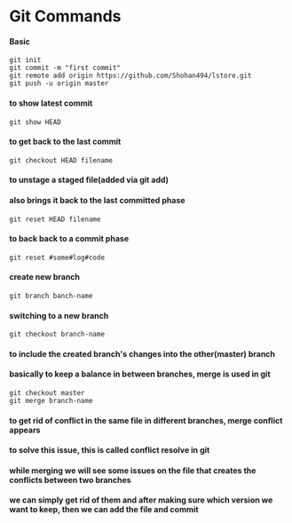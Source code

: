 # Git Commands

#### Basic

	git init
	git commit -m "first commit"
	git remote add origin https://github.com/Shohan494/lstore.git
	git push -u origin master

#### to show latest commit
	git show HEAD

#### to get back to the last commit
	git checkout HEAD filename

#### to unstage a staged file(added via git add)
#### also brings it back to the last committed phase
	git reset HEAD filename

#### to back back to a commit phase
	git reset #some#log#code

#### create new branch
	git branch banch-name

#### switching to a new branch
	git checkout branch-name

#### to include the created branch's changes into the other(master) branch
#### basically to keep a balance in between branches, merge is used in git
	git checkout master
	git merge branch-name

#### to get rid of conflict in the same file in different branches, merge conflict appears
#### to solve this issue, this is called conflict resolve in git
#### while merging we will see some issues on the file that creates the conflicts between two branches
#### we can simply get rid of them and after making sure which version we want to keep, then we can add the file and commit

